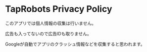 # TapRobots Privacy Policy

このアプリでは個人情報の収集は行いません。

広告も入ってないので広告IDも取りません。

Googleが自動でアプリのクラッシュ情報などを収集すると思われます。
